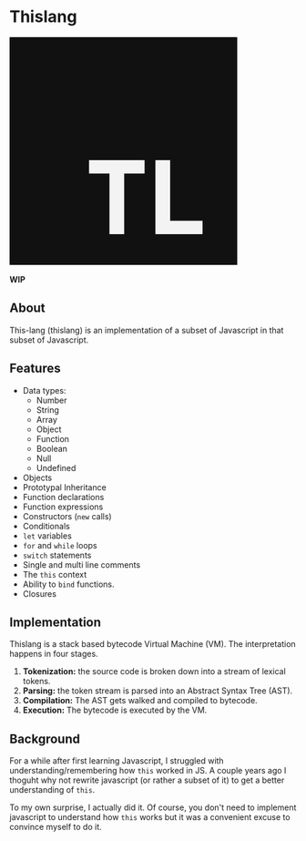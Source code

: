 # Thislang

![Thislang logo](https://raw.githubusercontent.com/BlueBlazin/thislang/master/thislang-logo.png)

**WIP**

## About

This-lang (thislang) is an implementation of a subset of Javascript in that subset of Javascript.

## Features

- Data types:
  - Number
  - String
  - Array
  - Object
  - Function
  - Boolean
  - Null
  - Undefined
- Objects
- Prototypal Inheritance
- Function declarations
- Function expressions
- Constructors (`new` calls)
- Conditionals
- `let` variables
- `for` and `while` loops
- `switch` statements
- Single and multi line comments
- The `this` context
- Ability to `bind` functions.
- Closures

## Implementation

Thislang is a stack based bytecode Virtual Machine (VM). The interpretation happens in four stages.

1. **Tokenization:** the source code is broken down into a stream of lexical tokens.
2. **Parsing:** the token stream is parsed into an Abstract Syntax Tree (AST).
3. **Compilation:** The AST gets walked and compiled to bytecode.
4. **Execution:** The bytecode is executed by the VM.

## Background

For a while after first learning Javascript, I struggled with understanding/remembering how `this` worked in JS. A couple years ago I thoguht why not rewrite javascript (or rather a subset of it) to get a better understanding of `this`.

To my own surprise, I actually did it. Of course, you don't need to implement javascript to understand how `this` works but it was a convenient excuse to convince myself to do it.
